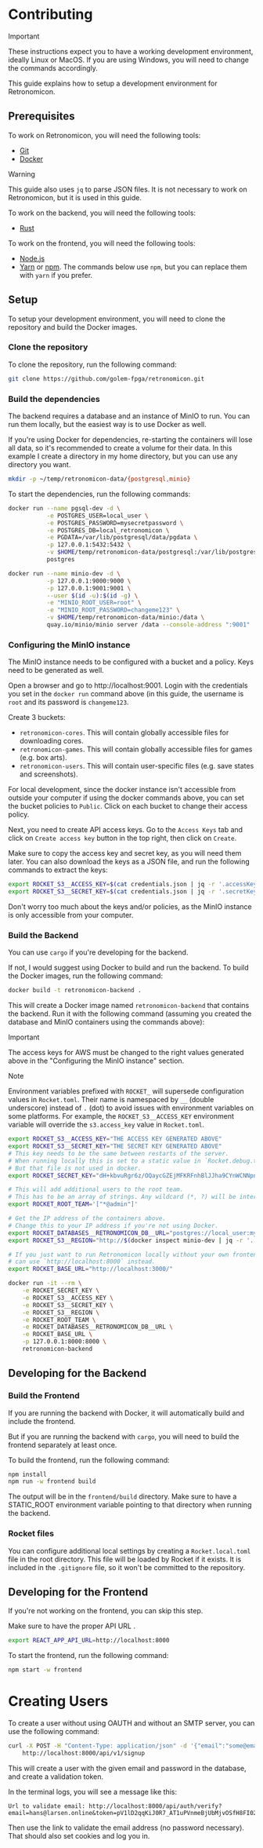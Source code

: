 # Contributing

> [!IMPORTANT]
> These instructions expect you to have a working development environment, ideally Linux or MacOS.
> If you are using Windows, you will need to change the commands accordingly.

This guide explains how to setup a development environment for Retronomicon.

## Prerequisites
To work on Retronomicon, you will need the following tools:
- [Git](https://git-scm.com/downloads)
- [Docker](https://docs.docker.com/get-docker/)

> [!WARNING]
> This guide also uses `jq` to parse JSON files.
> It is not necessary to work on Retronomicon, but it is used in this guide.

To work on the backend, you will need the following tools:
- [Rust](https://www.rust-lang.org/tools/install)

To work on the frontend, you will need the following tools:
- [Node.js](https://nodejs.org/en/download/)
- [Yarn](https://classic.yarnpkg.com/en/docs/install) or [npm](https://www.npmjs.com/get-npm). 
  The commands below use `npm`, but you can replace them with `yarn` if you prefer.

## Setup
To setup your development environment, you will need to clone the repository and build the Docker images.

### Clone the repository
To clone the repository, run the following command:
```bash
git clone https://github.com/golem-fpga/retronomicon.git
```

### Build the dependencies
The backend requires a database and an instance of MinIO to run.
You can run them locally, but the easiest way is to use Docker as well.

If you're using Docker for dependencies, re-starting the containers will lose all data, so it's recommended to create a volume for their data.
In this example I create a directory in my home directory, but you can use any directory you want.
```bash
mkdir -p ~/temp/retronomicon-data/{postgresql,minio}
```

To start the dependencies, run the following commands:
```bash
docker run --name pgsql-dev -d \
           -e POSTGRES_USER=local_user \
           -e POSTGRES_PASSWORD=mysecretpassword \
           -e POSTGRES_DB=local_retronomicon \
           -e PGDATA=/var/lib/postgresql/data/pgdata \
           -p 127.0.0.1:5432:5432 \
           -v $HOME/temp/retronomicon-data/postgresql:/var/lib/postgresql/data \
           postgres

docker run --name minio-dev -d \
           -p 127.0.0.1:9000:9000 \
           -p 127.0.0.1:9001:9001 \
           --user $(id -u):$(id -g) \
           -e "MINIO_ROOT_USER=root" \
           -e "MINIO_ROOT_PASSWORD=changeme123" \
           -v $HOME/temp/retronomicon-data/minio:/data \
           quay.io/minio/minio server /data --console-address ":9001"
```

### Configuring the MinIO instance
The MinIO instance needs to be configured with a bucket and a policy.
Keys need to be generated as well.

Open a browser and go to http://localhost:9001.
Login with the credentials you set in the `docker run` command above (in this guide, the username is `root` and its password is `changeme123`.

Create 3 buckets:
- `retronomicon-cores`.
  This will contain globally accessible files for downloading cores.
- `retronomicon-games`.
  This will contain globally accessible files for games (e.g. box arts).
- `retronomicon-users`.
  This will contain user-specific files (e.g. save states and screenshots).

For local development, since the docker instance isn't accessible from outside your computer if using the docker commands above, you can set the bucket policies to `Public`.
Click on each bucket to change their access policy.

Next, you need to create API access keys.
Go to the `Access Keys` tab and click on `Create access key` button in the top right, then click on `Create`.

Make sure to copy the access key and secret key, as you will need them later.
You can also download the keys as a JSON file, and run the following commands to extract the keys:
```bash
export ROCKET_S3__ACCESS_KEY=$(cat credentials.json | jq -r '.accessKey')
export ROCKET_S3__SECRET_KEY=$(cat credentials.json | jq -r '.secretKey')
```

Don't worry too much about the keys and/or policies, as the MinIO instance is only accessible from your computer.

### Build the Backend
You can use `cargo` if you're developing for the backend.

If not, I would suggest using Docker to build and run the backend.
To build the Docker images, run the following command:
```bash
docker build -t retronomicon-backend .
```

This will create a Docker image named `retronomicon-backend` that contains the backend.
Run it with the following command (assuming you created the database and MinIO containers using the commands above):

> [!IMPORTANT]
> The access keys for AWS must be changed to the right values generated above in the "Configuring the MinIO instance" section.

> [!NOTE]
> Environment variables prefixed with `ROCKET_` will supersede configuration values in `Rocket.toml`.
> Their name is namespaced by `__` (double underscore) instead of `.` (dot) to avoid issues with environment variables on some platforms.
> For example, the `ROCKET_S3__ACCESS_KEY` environment variable will override the `s3.access_key` value in `Rocket.toml`.

```bash
export ROCKET_S3__ACCESS_KEY="THE ACCESS KEY GENERATED ABOVE"
export ROCKET_S3__SECRET_KEY="THE SECRET KEY GENERATED ABOVE"
# This key needs to be the same between restarts of the server.
# When running locally this is set to a static value in `Rocket.debug.toml`,
# But that file is not used in docker.
export ROCKET_SECRET_KEY="dH+kbvuRgr6z/OQaycGZEjMFKRFnhBlJJha9CYnWCNNpnsGHSGcOb+HZsmwLGoOf84Xz5d1EGMT/1EnVJxoDFw=="

# This will add additional users to the root team.
# This has to be an array of strings. Any wildcard (*, ?) will be interpreted.
export ROCKET_ROOT_TEAM='["*@admin"]'

# Get the IP address of the containers above.
# Change this to your IP address if you're not using Docker.
export ROCKET_DATABASES__RETRONOMICON_DB__URL="postgres://local_user:mysecretpassword@$(docker inspect pgsql-dev | jq -r '.[0].NetworkSettings.IPAddress'):5432/local_retronomicon"
export ROCKET_S3__REGION="http://$(docker inspect minio-dev | jq -r '.[0].NetworkSettings.IPAddress'):9000"

# If you just want to run Retronomicon locally without your own frontend, you
# can use `http://localhost:8000` instead.
export ROCKET_BASE_URL="http://localhost:3000/"

docker run -it --rm \
    -e ROCKET_SECRET_KEY \
    -e ROCKET_S3__ACCESS_KEY \
    -e ROCKET_S3__SECRET_KEY \
    -e ROCKET_S3__REGION \
    -e ROCKET_ROOT_TEAM \
    -e ROCKET_DATABASES__RETRONOMICON_DB__URL \
    -e ROCKET_BASE_URL \
    -p 127.0.0.1:8000:8000 \
    retronomicon-backend
```

## Developing for the Backend

### Build the Frontend
If you are running the backend with Docker, it will automatically build and include the frontend.

But if you are running the backend with `cargo`, you will need to build the frontend separately at least once.

To build the frontend, run the following command:
```bash
npm install
npm run -w frontend build
```

The output will be in the `frontend/build` directory.
Make sure to have a STATIC_ROOT environment variable pointing to that directory when running the backend.

### Rocket files
You can configure additional local settings by creating a `Rocket.local.toml` file in the root directory.
This file will be loaded by Rocket if it exists.
It is included in the `.gitignore` file, so it won't be committed to the repository.

## Developing for the Frontend
If you're not working on the frontend, you can skip this step.

Make sure to have the proper API URL .
```bash
export REACT_APP_API_URL=http://localhost:8000
```

To start the frontend, run the following command:
```bash
npm start -w frontend
```

# Creating Users

To create a user without using OAUTH and without an SMTP server, you can use the following command:

```bash
curl -X POST -H "Content-Type: application/json" -d '{"email":"some@email", "password":"some_password"}' \
    http://localhost:8000/api/v1/signup
```

This will create a user with the given email and password in the database, and create a validation token.

In the terminal logs, you will see a message like this:
```
Url to validate email: http://localhost:8000/api/auth/verify?email=hans@larsen.online&token=pV1lD2qqKiJ0R7_AT1uPVnmeBjUbMjvOSfH8FI02wmw
```

Then use the link to validate the email address (no password necessary).
That should also set cookies and log you in.
